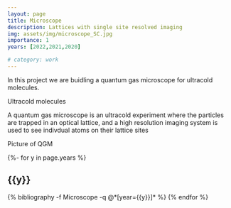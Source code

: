 ```yaml
---
layout: page
title: Microscope
description: Lattices with single site resolved imaging
img: assets/img/microscope_SC.jpg
importance: 1
years: [2022,2021,2020]

# category: work
---
```

In this project we are buidling a quantum gas microscope for ultracold molecules. 

Ultracold molecules 

A quantum gas microscope is an ultracold experiment where the particles are trapped in an optical lattice, and a high resolution imaging system is used to see indivdual atoms on their lattice sites



Picture of QGM







<div class="publications">

{%- for y in page.years %}
  <h2 class="year">{{y}}</h2>
  {% bibliography -f Microscope -q @*[year={{y}}]* %}
{% endfor %}

</div>